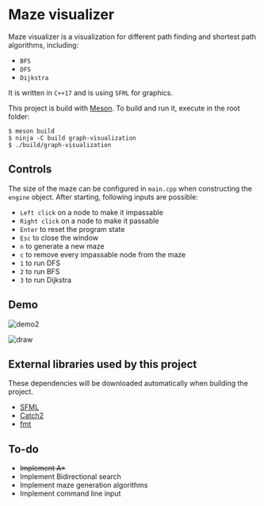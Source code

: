 # Maze visualizer
Maze visualizer is a visualization for different path finding and shortest path algorithms, including:
- `BFS`
- `DFS`
- `Dijkstra`

It is written in `C++17` and is using `SFML` for graphics.

This project is build with [Meson](https://mesonbuild.com/). To build and run it, execute in the root folder:
```
$ meson build
$ ninja -C build graph-visualization
$ ./build/graph-visualization
```

## Controls
The size of the maze can be configured in `main.cpp` when constructing the `engine` object. After starting, following inputs are possible:
- `Left click` on a node to make it impassable
- `Right click` on a node to make it passable
- `Enter` to reset the program state
- `Esc` to close the window
- `n` to generate a new maze
- `c` to remove every impassable node from the maze
- `1` to run DFS
- `2` to run BFS
- `3` to run Dijkstra

## Demo
![demo2](https://user-images.githubusercontent.com/29070949/193677555-0af3e4ad-c54a-4be9-af27-20e0c19bc51a.gif)

![draw](https://user-images.githubusercontent.com/29070949/193677599-9b061f53-fbcb-41e8-90a3-3dec35aa0dd5.gif)

## External libraries used by this project

These dependencies will be downloaded automatically when building the project.

- [SFML](https://github.com/SFML/SFML)
- [Catch2](https://github.com/catchorg/Catch2)
- [fmt](https://github.com/fmtlib/fmt)

## To-do
- ~~Implement A*~~
- Implement Bidirectional search
- Implement maze generation algorithms
- Implement command line input
